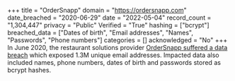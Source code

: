 +++
title = "OrderSnapp"
domain = "https://ordersnapp.com"
date_breached = "2020-06-29"
date = "2022-05-04"
record_count = "1,304,447"
privacy = "Public"
Verified = "True"
hashing = ["bcrypt"]
breached_data = ["Dates of birth", "Email addresses", "Names", "Passwords", "Phone numbers"]
categories = []
acknowledged = "No"
+++
In June 2020, the restaurant solutions provider <a href="https://www.riskbasedsecurity.com/2021/01/25/shinyhunters-wave-3-one-hacker-exposes-over-125-million-credentials/" target="_blank" rel="noopener">OrderSnapp suffered a data breach</a> which exposed 1.3M unique email addresses. Impacted data also included names, phone numbers, dates of birth and passwords stored as bcrypt hashes.
